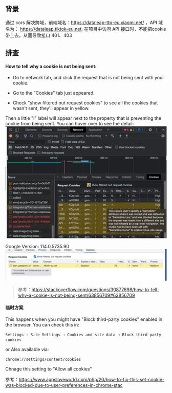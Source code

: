 ## 背景
通过 cors 解决跨域，前端域名：https://dataleap-ttp-eu.xiaomi.net/ ，API 域名为：
https://dataleap.tiktok-eu.net. 在项目中访问 API 接口时，不能把cookie 带上去，从而导致接口 401、403

## 排查
#### How to tell why a cookie is not being sent:
- Go to network tab, and click the request that is not being sent with your cookie.

- Go to the "Cookies" tab just appeared.

- Check "show filtered out request cookies" to see all the cookies that wasn't sent, they'll appear in yellow.

Then a little "i" label will appear next to the property that is preventing the cookie from being sent. You can hover over to see the detail:
<img src="./assets/Due16.png">

Google Version:  114.0.5735.90
<img src="./assets/due.jpeg">

> 参考：https://stackoverflow.com/questions/30877698/how-to-tell-why-a-cookie-is-not-being-sent/63856709#63856709

#### 临时方案
This happens when you might have "Block third-party cookies" enabled in the browser. You can check this in:
```
Settings → Site Settings → Cookies and site data → Block third-party cookies
```
or Also available via:
```
chrome://settings/content/cookies
```
Chnage this setting to "Allow all cookies"

参考：https://www.appsloveworld.com/php/20/how-to-fix-this-set-cookie-was-blocked-due-to-user-preferences-in-chrome-stac